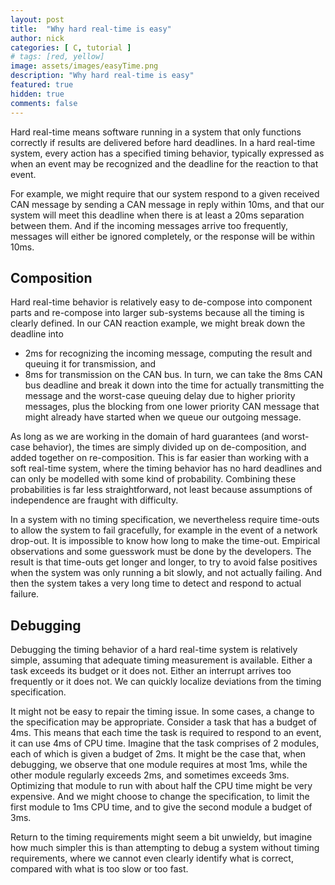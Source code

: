 ```yaml
---
layout: post
title:  "Why hard real-time is easy"
author: nick
categories: [ C, tutorial ]
# tags: [red, yellow]
image: assets/images/easyTime.png
description: "Why hard real-time is easy"
featured: true
hidden: true
comments: false
---
```


Hard real-time means software running in a system that only functions correctly
if results are delivered before hard deadlines. In a hard real-time system, every
action has a specified timing behavior, typically expressed as  when an event may be
recognized and the deadline for the reaction to that event.

For example, we might
require that our system respond to a given received CAN message by sending a CAN
message in reply within 10ms, and that our system will meet this deadline when there
is at least a 20ms separation between them. And if the incoming messages arrive too
frequently, messages will either be ignored completely, or the response will be
within 10ms.

## Composition

Hard real-time behavior is relatively easy to de-compose into component parts and
re-compose into larger sub-systems because all the timing is clearly defined. In
our CAN reaction example, we might break down the deadline into
- 2ms for recognizing the incoming message, computing the result and queuing it for
  transmission, and
- 8ms for transmission on the CAN bus.
In turn, we can take the 8ms CAN bus deadline and break it down into the time for
actually transmitting the message and the worst-case queuing delay due to higher
priority messages, plus the blocking from one lower priority CAN message that might
already have started when we queue our outgoing message.

As long as we are working in the domain of hard guarantees (and worst-case behavior),
the times are simply divided up on de-composition, and added together on
re-composition. This is far easier than working with a soft real-time system, where
the timing behavior has no hard deadlines and can only be modelled with some kind
of probability. Combining these probabilities is far less straightforward, not least
because assumptions of independence are fraught with difficulty.

In a system with no timing specification, we nevertheless require time-outs to
allow the system to fail gracefully, for example in the event of a network drop-out.
It is impossible to know how long to make the time-out. Empirical observations and
some guesswork must be done by the developers. The result is that
time-outs get longer and longer, to try to avoid false positives when the system was
only running a bit slowly, and not actually failing. And then the system takes a
very long time to detect and respond to actual failure.

## Debugging

Debugging the timing behavior of a hard real-time system is relatively simple,
assuming that adequate timing measurement is available. Either a task exceeds its
budget or it does not. Either an interrupt arrives too frequently or it does not.
We can quickly localize deviations from the timing specification.

It might not be
easy to repair the timing issue. In some cases, a change to the specification may be
appropriate. Consider a task that has a budget of 4ms. This means that each time the
task is required to respond to an event, it can use 4ms of CPU time. Imagine that
the task comprises of 2 modules, each of which is given a budget of 2ms. It might
be the case that, when debugging, we observe that one module requires at most 1ms,
while the other module regularly exceeds 2ms, and sometimes exceeds 3ms. Optimizing
that module to run with about half the CPU time might be very expensive. And we
might choose to change the specification, to limit the first module to 1ms CPU time,
and to give the second module a budget of 3ms.

Return to the timing requirements might seem a bit unwieldy, but imagine
how much simpler this is than attempting to debug a system without timing
requirements, where we cannot even clearly identify what is correct, compared with
what is too slow or too fast.

